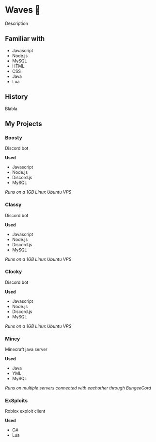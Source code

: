 # **Waves 👋**

Description

## **Familiar with**

* Javascript
* Node.js
* MySQL
* HTML
* CSS
* Java
* Lua

## **History**

Blabla

## **My Projects**

### **Boosty**

Discord bot

**Used** 
 * Javascript
 * Node.js
 * Discord.js
 * MySQL

*Runs on a 1GB Linux Ubuntu VPS*

### **Classy**

Discord bot

**Used** 
 * Javascript
 * Node.js
 * Discord.js
 * MySQL

*Runs on a 1GB Linux Ubuntu VPS*

### **Clocky**

Discord bot

**Used** 
 * Javascript
 * Node.js
 * Discord.js
 * MySQL

*Runs on a 1GB Linux Ubuntu VPS*

### **Miney**

Minecraft java server

**Used** 
 * Java
 * YML
 * MySQL

*Runs on multiple servers connected with eachother through BungeeCord*

### **ExSploits**

Roblox exploit client

**Used**
 * C#
 * Lua
